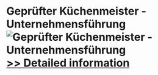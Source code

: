 # Geprüfter Küchenmeister - Unternehmensführung<br />![Geprüfter Küchenmeister - Unternehmensführung](https://mycommerce.akamaized.net/api/pimages/P300481282/BIG/300481282.JPG)<br />[>> Detailed information](https://secure.shareit.com/shareit/product.html?productid=300481282&affiliateid=200057808)